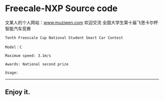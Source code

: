 # Freecale-NXP Source code
文某人的个人网站：www.muziwen.com 欢迎交流
全国大学生第十届飞思卡尔杯智能汽车竞赛

	Tenth Freescale Cup National Student Smart Car Contest

	Model：C

	Maximum speed: 3.1m/s

	Awards: National second prize

	Usage:
---------
Enjoy it.
---------
